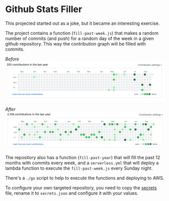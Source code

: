 # Github Stats Filler

This projected started out as a joke, but it became an interesting exercise.

The project contains a function (`fill-past-week.js`) that makes a random number of commits (and push) for a random day of the week in a given github repository. This way the
contribution graph will be filled with commits.

*Before*
![](readme-images/before.png)

*After*
![](readme-images/after.png)


The repository also has a function (`fill-past-year`) that will fill the past 12 months with commits every week, and a
`serverless.yml` that will deploy a lambda function to execute the `fill-past-week.js` every Sunday night.

There's a `./go` script to help to execute the functions and deploying to AWS.

To configure your own targeted repository, you need to copy the [secrets](src/secrets.template.json) file, rename it to `secrets.json` and configure it
with your values.
